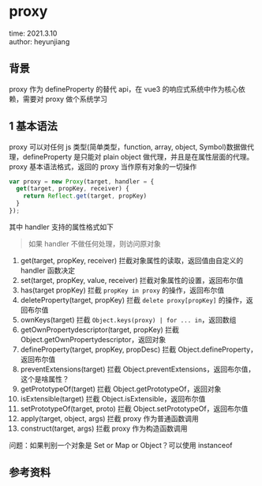 # proxy

time: 2021.3.10  
author: heyunjiang

## 背景

proxy 作为 defineProperty 的替代 api，在 vue3 的响应式系统中作为核心依赖，需要对 proxy 做个系统学习

## 1 基本语法

proxy 可以对任何 js 类型(简单类型，function, array, object, Symbol)数据做代理，defineProperty 是只能对 plain object 做代理，并且是在属性层面的代理。  
proxy 基本语法格式，返回的 proxy 当作原有对象的一切操作  
```javascript
var proxy = new Proxy(target, handler = {
  get(target, propKey, receiver) {
    return Reflect.get(target, propKey)
  }
});
```

其中 handler 支持的属性格式如下  
> 如果 handler 不做任何处理，则访问原对象  
1. get(target, propKey, receiver) 拦截对象属性的读取，返回值由自定义的 handler 函数决定
2. set(target, propKey, value, receiver) 拦截对象属性的设置，返回布尔值
3. has(target propKey) 拦截 `propKey in proxy` 的操作，返回布尔值
4. deleteProperty(target, propKey) 拦截 `delete proxy[propKey]` 的操作，返回布尔值
5. ownKeys(target) 拦截 `Object.keys(proxy) | for ... in`，返回数组
6. getOwnPropertydescriptor(target, propKey) 拦截 Object.getOwnPropertydescriptor，返回对象
7. defineProperty(target, propKey, propDesc) 拦截 Object.defineProperty，返回布尔值
8. preventExtensions(target) 拦截 Object.preventExtensions，返回布尔值，这个是啥属性？
9. getPrototypeOf(target) 拦截 Object.getPrototypeOf，返回对象
10. isExtensible(target) 拦截 Object.isExtensible，返回布尔值
11. setPrototypeOf(target, proto) 拦截 Object.setPrototypeOf，返回布尔值
12. apply(target, object, args) 拦截 proxy 作为普通函数调用
13. construct(target, args) 拦截 proxy 作为构造函数调用

问题：如果判别一个对象是 Set or Map or Object？可以使用 instanceof

## 参考资料

